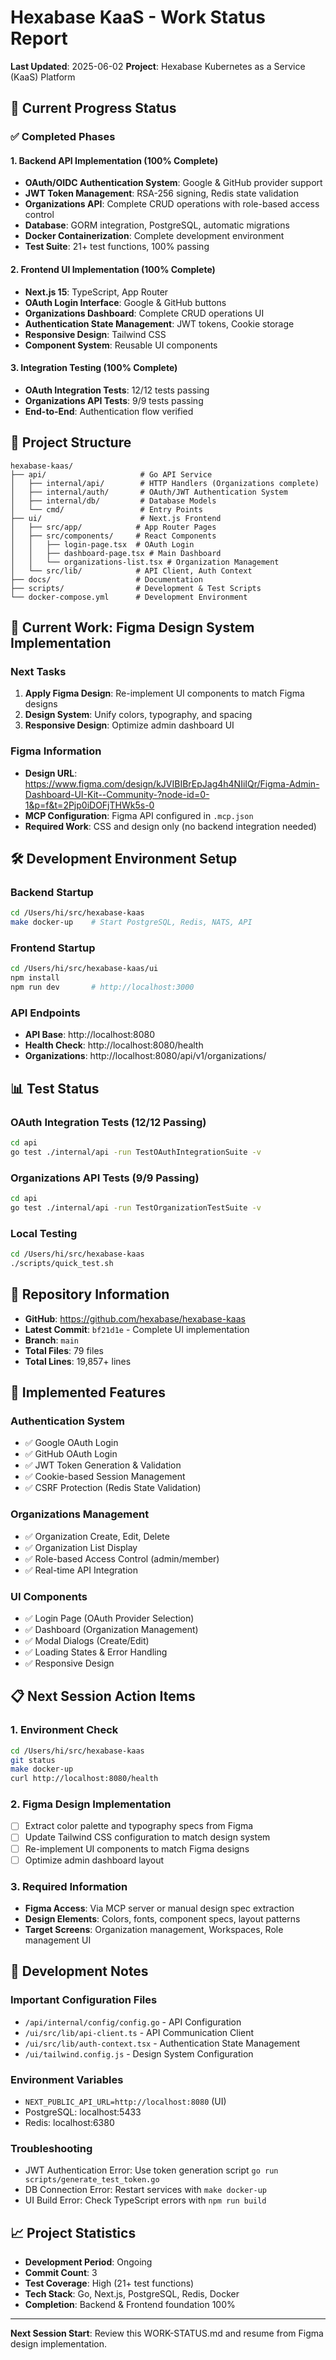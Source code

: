 # Hexabase KaaS - Work Status Report

**Last Updated**: 2025-06-02
**Project**: Hexabase Kubernetes as a Service (KaaS) Platform

## 🚀 Current Progress Status

### ✅ Completed Phases

#### 1. Backend API Implementation (100% Complete)
- **OAuth/OIDC Authentication System**: Google & GitHub provider support
- **JWT Token Management**: RSA-256 signing, Redis state validation
- **Organizations API**: Complete CRUD operations with role-based access control
- **Database**: GORM integration, PostgreSQL, automatic migrations
- **Docker Containerization**: Complete development environment
- **Test Suite**: 21+ test functions, 100% passing

#### 2. Frontend UI Implementation (100% Complete)
- **Next.js 15**: TypeScript, App Router
- **OAuth Login Interface**: Google & GitHub buttons
- **Organizations Dashboard**: Complete CRUD operations UI
- **Authentication State Management**: JWT tokens, Cookie storage
- **Responsive Design**: Tailwind CSS
- **Component System**: Reusable UI components

#### 3. Integration Testing (100% Complete)
- **OAuth Integration Tests**: 12/12 tests passing
- **Organizations API Tests**: 9/9 tests passing
- **End-to-End**: Authentication flow verified

## 📂 Project Structure

```
hexabase-kaas/
├── api/                     # Go API Service
│   ├── internal/api/        # HTTP Handlers (Organizations complete)
│   ├── internal/auth/       # OAuth/JWT Authentication System
│   ├── internal/db/         # Database Models
│   └── cmd/                 # Entry Points
├── ui/                      # Next.js Frontend
│   ├── src/app/            # App Router Pages
│   ├── src/components/     # React Components
│   │   ├── login-page.tsx  # OAuth Login
│   │   ├── dashboard-page.tsx # Main Dashboard
│   │   └── organizations-list.tsx # Organization Management
│   └── src/lib/            # API Client, Auth Context
├── docs/                   # Documentation
├── scripts/                # Development & Test Scripts
└── docker-compose.yml      # Development Environment
```

## 🔧 Current Work: Figma Design System Implementation

### Next Tasks
1. **Apply Figma Design**: Re-implement UI components to match Figma designs
2. **Design System**: Unify colors, typography, and spacing
3. **Responsive Design**: Optimize admin dashboard UI

### Figma Information
- **Design URL**: https://www.figma.com/design/kJVIBIBrEpJag4h4NIiIQr/Figma-Admin-Dashboard-UI-Kit--Community-?node-id=0-1&p=f&t=2Pjp0iDOFjTHWk5s-0
- **MCP Configuration**: Figma API configured in `.mcp.json`
- **Required Work**: CSS and design only (no backend integration needed)

## 🛠️ Development Environment Setup

### Backend Startup
```bash
cd /Users/hi/src/hexabase-kaas
make docker-up    # Start PostgreSQL, Redis, NATS, API
```

### Frontend Startup
```bash
cd /Users/hi/src/hexabase-kaas/ui
npm install
npm run dev       # http://localhost:3000
```

### API Endpoints
- **API Base**: http://localhost:8080
- **Health Check**: http://localhost:8080/health
- **Organizations**: http://localhost:8080/api/v1/organizations/

## 📊 Test Status

### OAuth Integration Tests (12/12 Passing)
```bash
cd api
go test ./internal/api -run TestOAuthIntegrationSuite -v
```

### Organizations API Tests (9/9 Passing)
```bash
cd api
go test ./internal/api -run TestOrganizationTestSuite -v
```

### Local Testing
```bash
cd /Users/hi/src/hexabase-kaas
./scripts/quick_test.sh
```

## 🔗 Repository Information

- **GitHub**: https://github.com/hexabase/hexabase-kaas
- **Latest Commit**: `bf21d1e` - Complete UI implementation
- **Branch**: `main`
- **Total Files**: 79 files
- **Total Lines**: 19,857+ lines

## 🎯 Implemented Features

### Authentication System
- ✅ Google OAuth Login
- ✅ GitHub OAuth Login  
- ✅ JWT Token Generation & Validation
- ✅ Cookie-based Session Management
- ✅ CSRF Protection (Redis State Validation)

### Organizations Management
- ✅ Organization Create, Edit, Delete
- ✅ Organization List Display
- ✅ Role-based Access Control (admin/member)
- ✅ Real-time API Integration

### UI Components
- ✅ Login Page (OAuth Provider Selection)
- ✅ Dashboard (Organization Management)
- ✅ Modal Dialogs (Create/Edit)
- ✅ Loading States & Error Handling
- ✅ Responsive Design

## 📋 Next Session Action Items

### 1. Environment Check
```bash
cd /Users/hi/src/hexabase-kaas
git status
make docker-up
curl http://localhost:8080/health
```

### 2. Figma Design Implementation
- [ ] Extract color palette and typography specs from Figma
- [ ] Update Tailwind CSS configuration to match design system
- [ ] Re-implement UI components to match Figma designs
- [ ] Optimize admin dashboard layout

### 3. Required Information
- **Figma Access**: Via MCP server or manual design spec extraction
- **Design Elements**: Colors, fonts, component specs, layout patterns
- **Target Screens**: Organization management, Workspaces, Role management UI

## 🔧 Development Notes

### Important Configuration Files
- `/api/internal/config/config.go` - API Configuration
- `/ui/src/lib/api-client.ts` - API Communication Client
- `/ui/src/lib/auth-context.tsx` - Authentication State Management
- `/ui/tailwind.config.js` - Design System Configuration

### Environment Variables
- `NEXT_PUBLIC_API_URL=http://localhost:8080` (UI)
- PostgreSQL: localhost:5433
- Redis: localhost:6380

### Troubleshooting
- JWT Authentication Error: Use token generation script `go run scripts/generate_test_token.go`
- DB Connection Error: Restart services with `make docker-up`
- UI Build Error: Check TypeScript errors with `npm run build`

## 📈 Project Statistics

- **Development Period**: Ongoing
- **Commit Count**: 3
- **Test Coverage**: High (21+ test functions)
- **Tech Stack**: Go, Next.js, PostgreSQL, Redis, Docker
- **Completion**: Backend & Frontend foundation 100%

---

**Next Session Start**: Review this WORK-STATUS.md and resume from Figma design implementation.